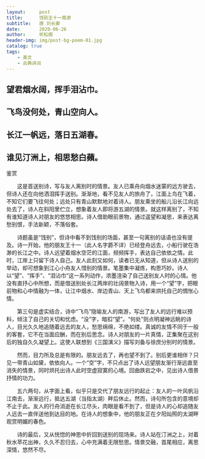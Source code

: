 ```yaml
---
layout:     post
title:      饯别王十一南游
subtitle:   唐 刘长卿
date:       2020-06-26
author:     听松阁
header-img: img/post-bg-poem-01.jpg
catalog: true
tags:
    - 美文
    - 古典诗词
---
```



## 望君烟水阔，挥手泪沾巾。

## 飞鸟没何处，青山空向人。

## 长江一帆远，落日五湖春。

## 谁见汀洲上，相思愁白蘋。





鉴赏



　　这是首送别诗，写与友人离别时的情景。友人已乘舟向烟水迷蒙的远方驶去，但诗人还在向他洒泪挥手送别。渐渐地，看不见友人的旅舟了，江面上鸟在飞着，不知它们要飞往何处；远处只有青山默默地对着诗人。朋友乘坐的船儿沿长江向远处去了，诗人在斜阳里伫立，想象着友人即将游五湖的情景。就这样离别了，不知有谁知道诗人对朋友的悠悠相思。诗人借助眼前景物，通过遥望和凝思，来表达离愁别恨，手法新颖，不落俗套。



　　诗题虽是“饯别”，但诗中看不到饯别的场面，甚至一句离别的话语也没有提及。诗一开始，他的朋友王十一（此人名字爵不详）已经登舟远去，小船行驶在浩渺的长江之中。诗人远望着烟水空茫的江面，频频挥手，表达自己依依之情。此时，江岸上只留下诗人自己。友人此刻又如何，读者已无从知道，但从诗人送别的举动，却可想象到江心小舟友人惜别的情景。笔墨集中凝炼，构思巧妙。诗人以“望”、“挥手”、“泪沾巾”这一系列动作，浓墨渲染了自己送别友人时的心情。他没有直抒心中所想，而是借送别处长江两岸的壮阔景物入诗，用一个“望”字，把眼前物和心中情融为一体，让江中烟水、岸边青山、天上飞鸟都来烘托自己的惆怅心情。　



　　第三句是虚实结合，诗中“飞鸟”隐喻友人的南游，写出了友人的远行难以预料，倾注了自己的关切和忧虑。“没”字，暗扣“望”。“何处”则点明凝神远眺的诗人，目光久久地追随着远去的友人，愁思绵绵，不绝如缕。真诚的友情不同于一般的客套，它不在当面应酬，而在别后思念。诗人对朋友的一片真情，正集聚在这别后的独自久久凝望上。这使人联想到《三国演义》描写刘备与徐庶分别时的情景。



　　然而，目力所及总是有限的。朋友远去了，再也望不到了。别后更谁相伴？只见一带青山如黛，依依向人。一个“空”字，不只点出了诗人远望朋友渐行渐远直至消失的情景，同时烘托出诗人此时空虚寂寞的心境。回曲跌宕之中，见出诗人借景抒情的功力。



　　五六两句，从字面上看，似乎只是交代了朋友远行的起止：友人的一叶风帆沿江南去，渐渐远行，抵达五湖（当指太湖）畔后休止。然而，诗句所包含的意境却不止于此。友人的行舟消逝在长江尽头，肉眼是看不到了，但是诗人的心却追随友人远去一直伴送他到达目的地。在诗人的想象中，他的朋友正在夕阳灿照的太湖畔观赏明媚的春色。



　　诗的最后，又从恍惚的神思中折回到送别的现场来。诗人站在汀洲之上，对着秋水苹花出神，久久不忍归去，心中充满着无限愁思。情景交融，首尾相应，离思深情，悠然不尽。
